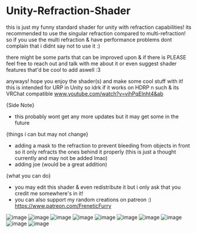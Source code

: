 # Unity-Refraction-Shader

this is just my funny standard shader for unity with refraction capabilities!
its recommended to use the singular refraction compared to multi-refraction! so if you use the multi refraction & have performance problems dont complain that i didnt say not to use it :)

there might be some parts that can be improved upon & if there is PLEASE feel free to reach out and talk with me about it or even suggest shader features that'd be cool to add aswell :3

anyways! hope you enjoy the shader(s) and make some cool stuff with it! this is intended for URP in Unity so idrk if it works on HDRP n such & its VRChat compatible
www.youtube.com/watch?v=vihPqElnht4&ab

{Side Note}
- this probably wont get any more updates but it may get some in the future

{things i can but may not change}
- adding a mask to the refraction to prevent bleeding from objects in front so it only refracts the ones behind it properly (this is just a thought currently and may not be added lmao)
- adding joe (would be a great addition)

{what you can do}
- you may edit this shader & even redistribute it but i only ask that you credit me somewhere's in it!
- you can also support my random creations on patreon :) https://www.patreon.com/FreneticFurry

![image](https://github.com/FreneticFurry/Unity-Refraction-Shader/assets/158255865/5788cced-834e-4ebe-b999-77f11de1768a)
![image](https://github.com/FreneticFurry/Unity-Refraction-Shader/assets/158255865/61c1d9ed-8812-4b37-bf94-1e6b2bc1a7d2)
![image](https://github.com/FreneticFurry/Unity-Refraction-Shader/assets/158255865/553c0e71-8b3f-4688-aeb6-bd3a904c8846)
![image](https://github.com/FreneticFurry/Unity-Refraction-Shader/assets/158255865/8074bc47-52e7-4429-b991-f2370f3b42b4)
![image](https://github.com/FreneticFurry/Unity-Refraction-Shader/assets/158255865/c23b234b-13c3-4d4a-bc49-89787b0104ca)
![image](https://github.com/FreneticFurry/Unity-Refraction-Shader/assets/158255865/bfe96546-ffb3-477a-9bb7-3ffdb144bc48)
![image](https://github.com/FreneticFurry/Unity-Refraction-Shader/assets/158255865/58f534b8-7b6e-475d-bb5a-32e1e40ea9e1)
![image](https://github.com/FreneticFurry/Unity-Refraction-Shader/assets/158255865/8b9ed5de-0fef-47aa-8e7e-9df38bd6140c)
![image](https://github.com/FreneticFurry/Unity-Refraction-Shader/assets/158255865/86e6d371-0d9b-43d7-b135-c33327b80133)
![image](https://github.com/FreneticFurry/Unity-Refraction-Shader/assets/158255865/83791f62-f2c2-473e-86c1-d41f48c9d016)
